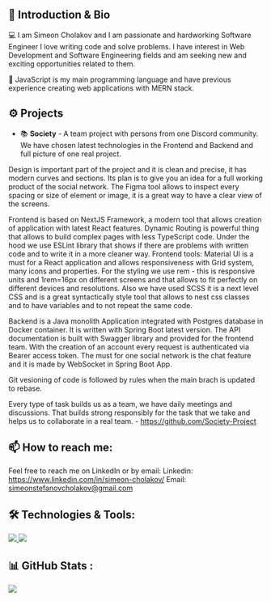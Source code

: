 ## 👋 Introduction & Bio
💻 I am Simeon Cholakov and I am passionate and hardworking Software Engineer I love writing code and solve problems. I have interest in Web Development and Software Engineering fields and am seeking new and exciting opportunities related to them.

🧠 JavaScript is my main programming language and have previous experience creating web applications with MERN stack.

## ⚙️ Projects

   - 📚 <strong>Society</strong> - A team project with persons from one Discord community. We have chosen latest technologies in the Frontend and Backend and full picture of one real project.

Design is important part of the project and it is clean and precise, it has modern curves and sections.  Its plan is to give you an idea for a full working product of the social network. The Figma tool allows to inspect every spacing or size of element or image, it is a great way to have a clear view of the screens.

Frontend is based on NextJS Framework, a modern tool that allows creation of application with latest React features. Dynamic Routing is powerful thing that allows to build complex pages with less TypeScript code. Under the hood we use ESLint library that shows if there are problems with written code and to write it in a more cleaner way.
Frontend tools:
Material UI is a must for a React application and allows responsiveness with Grid system, many icons and properties.
For the styling we use rem - this is responsive units and 1rem=16px on different screens and that allows to fit perfectly on different devices and resolutions. Also we have used SCSS it is a next level CSS and is a great syntactically style tool that allows to nest css classes and to have variables and to not repeat the same code.

Backend is a Java monolith Application integrated with Postgres database in Docker container. It is written with Spring Boot latest version. The API documentation is built with Swagger library and provided for the frontend team. With the creation of an account every request is authenticated via Bearer access token. The must for one social network is the chat feature and it is made by WebSocket in Spring Boot App.

Git vesioning of code is followed by rules when the main brach is updated to rebase. 

Every type of task builds us as a team, we have daily meetings and discussions. That builds strong responsibly for the task that we take and helps us to collaborate in a real team. - https://github.com/Society-Project

## 📫 How to reach me:
 Feel free to reach me on LinkedIn or by email:  Linkedin: https://www.linkedin.com/in/simeon-cholakov/    Email: simeonstefanovcholakov@gmail.com
 
## 🛠️ Technologies & Tools:

<a href="https://skillicons.dev">
   <img src="https://skillicons.dev/icons?i=js,ts,react,nextjs,html,css,express" />
</a>
<a href="https://skillicons.dev">
   <img src="https://skillicons.dev/icons?i=nodejs,mongodb,mysql,firebase,sass,git,figma" />
</a>

## 📊 GitHub Stats :
![](https://github-readme-streak-stats.herokuapp.com/?user=SCholakov05&theme=dark&hide_border=false)   
